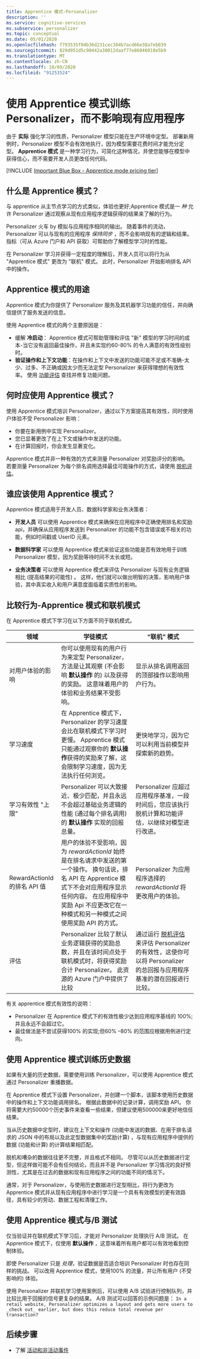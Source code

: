 ```yaml
---
title: Apprentice 模式-Personalizer
description: ''
ms.service: cognitive-services
ms.subservice: personalizer
ms.topic: conceptual
ms.date: 05/01/2020
ms.openlocfilehash: f793535f04b36d231cec384b7acd66e38a7eb039
ms.sourcegitcommit: 829d951d5c90442a38012daaf77e86046018e5b9
ms.translationtype: MT
ms.contentlocale: zh-CN
ms.lasthandoff: 10/09/2020
ms.locfileid: "91253524"
---
```

# <a name="use-apprentice-mode-to-train-personalizer-without-affecting-your-existing-application"></a>使用 Apprentice 模式训练 Personalizer，而不影响现有应用程序

由于 **实际** 强化学习的性质，Personalizer 模型只能在生产环境中定型。 部署新用例时，Personalizer 模型不会有效地执行，因为模型需要花费时间才能充分定型。  **Apprentice 模式** 是一种学习行为，可简化这种情况，并使您能够在模型中获得信心，而不需要开发人员更改任何代码。

[!INCLUDE [Important Blue Box - Apprentice mode pricing tier](./includes/important-apprentice-mode.md)]

## <a name="what-is-apprentice-mode"></a>什么是 Apprentice 模式？

与 apprentice 从主节点学习的方式类似，体验也更好;Apprentice 模式是一 _种_ 允许 Personalizer 通过观察从现有应用程序逻辑获得的结果来了解的行为。

Personalizer 火车 by 模拟与应用程序相同的输出。 随着事件的流动，Personalizer 可以与现有的应用程序 _保持同步_ ，而不会影响现有的逻辑和结果。 指标（可从 Azure 门户和 API 获取）可帮助你了解模型学习时的性能。

在 Personalizer 学习并获得一定程度的理解后，开发人员可以将行为从 "Apprentice 模式" 更改为 "联机" 模式。 此时，Personalizer 开始影响排名 API 中的操作。

## <a name="purpose-of-apprentice-mode"></a>Apprentice 模式的用途

Apprentice 模式为你提供了 Personalizer 服务及其机器学习功能的信任，并向确信提供了服务发送的信息。

使用 Apprentice 模式的两个主要原因是：

* 缓解 **冷启动**： Apprentice 模式可帮助管理和评估 "新" 模型的学习时间的成本-当它没有返回最佳操作，并且未实现约60-80% 的令人满意的有效性级别时。
* **验证操作和上下文功能**：在操作和上下文中发送的功能可能不足或不准确-太少、过多、不正确或因太少而无法定型 Personalizer 来获得理想的有效性率。 使用 [功能评估](concept-feature-evaluation.md) 查找并修复功能问题。

## <a name="when-should-you-use-apprentice-mode"></a>何时应使用 Apprentice 模式？

使用 Apprentice 模式培训 Personalizer，通过以下方案提高其有效性，同时使用户体验不受 Personalizer 影响：

* 你要在新用例中实现 Personalizer。
* 您已显著更改了在上下文或操作中发送的功能。
* 在计算回报时，你会发生显著变化。

Apprentice 模式并非一种有效的方式来测量 Personalizer 对奖励评分的影响。 若要测量 Personalizer 为每个排名调用选择最佳可能操作的方式，请使用 [脱机评估](concepts-offline-evaluation.md)。

## <a name="who-should-use-apprentice-mode"></a>谁应该使用 Apprentice 模式？

Apprentice 模式适用于开发人员、数据科学家和业务决策者：

* **开发人员** 可以使用 Apprentice 模式来确保在应用程序中正确使用排名和奖励 api，并确保从应用程序发送到 Personalizer 的功能不包含错误或不相关的功能，例如时间戳或 UserID 元素。

* **数据科学家** 可以使用 Apprentice 模式来验证这些功能是否有效地用于训练 Personalizer 模型，因为奖励等待时间不太长或短。

* **业务决策者** 可以使用 Apprentice 模式来评估 Personalizer 与现有业务逻辑相比 (提高结果的可能性) 。 这样，他们就可以做出明智的决策，影响用户体验，其中真实收入和用户满意度面临着实质性的影响。

## <a name="comparing-behaviors---apprentice-mode-and-online-mode"></a>比较行为-Apprentice 模式和联机模式

在 Apprentice 模式下学习在以下方面不同于联机模式。

|领域|学徒模式|“联机” 模式|
|--|--|--|
|对用户体验的影响|你可以使用现有的用户行为来定型 Personalizer，方法是让其观察 (不会影响 **默认操作** 的) 以及获得的奖励。 这意味着用户的体验和业务结果不受影响。|显示从排名调用返回的顶部操作以影响用户行为。|
|学习速度|在 Apprentice 模式下，Personalizer 的学习速度会比在联机模式下学习时更慢。 Apprentice 模式只能通过观察你的 **默认操作**获得的奖励来了解，这会限制学习速度，因为无法执行任何浏览。|更快地学习，因为它可以利用当前模型并探索新的趋势。|
|学习有效性 "上限"|Personalizer 可以大致接近、极少匹配，并且永远不会超过基础业务逻辑的性能 (通过每个排名调用) 的 **默认操作** 实现的回报总量。|Personalizer 应超过应用程序基准，一段时间后，您应该执行脱机计算和功能评估，以继续对模型进行改进。 |
|RewardActionId 的排名 API 值|用户的体验不受影响，因为 _rewardActionId_ 始终是在排名请求中发送的第一个操作。 换句话说，排名 API 在 Apprentice 模式下不会对应用程序显示任何内容。 在应用程序中奖励 Api 不应更改它在一种模式和另一种模式之间使用奖励 API 的方式。|Personalizer 为应用程序选择的 _rewardActionId_ 将更改用户的体验。 |
|评估|Personalizer 比较了默认业务逻辑获得的奖励总数，并且在该时间点处于联机模式时，将获得奖励合计 Personalizer。 此资源的 Azure 门户中提供了比较|通过运行 [脱机评估](concepts-offline-evaluation.md)来评估 Personalizer 的有效性，这使你可以将 Personalizer 的总回报与应用程序基准的潜在回报进行比较。|

有关 apprentice 模式有效性的说明：

* Personalizer 在 Apprentice 模式下的有效性极少达到应用程序基线的 100%;并且永远不会超过它。
* 最佳做法是不尝试获得100% 的实现;但60% –80% 的范围应根据用例进行定向。

## <a name="using-apprentice-mode-to-train-with-historical-data"></a>使用 Apprentice 模式训练历史数据

如果有大量的历史数据，需要使用训练 Personalizer，可以使用 Apprentice 模式通过 Personalizer 重播数据。

在 Apprentice 模式下设置 Personalizer，并创建一个脚本，该脚本使用历史数据中的操作和上下文功能调用排名。 根据此数据中的记录计算，调用奖励 API。 你将需要大约50000个历史事件来查看一些结果，但建议使用500000来更好地信任结果。

当从历史数据中定型时，建议在上下文和操作 (功能中发送的数据、在用于排名请求的 JSON 中的布局以及此定型数据集中的奖励计算) ，与现有应用程序中提供的数据 (功能和计算) 的计算结果相匹配。

脱机和嘈杂的数据往往更不完整，并且格式不相同。 尽管可以从历史数据进行定型，但这样做可能不会有任何结论，而且并不是 Personalizer 学习情况的良好预测性，尤其是在过去的数据和现有应用程序之间的功能不同的情况下。

通常，对于 Personalizer，与使用历史数据进行定型相比，将行为更改为 Apprentice 模式并从现有应用程序中进行学习是一个具有有效模型的更有效路径，具有较少的劳动、数据工程和清理工作。

## <a name="using-apprentice-mode-versus-ab-tests"></a>使用 Apprentice 模式与/B 测试

仅当验证并在联机模式下学习后，才能对 Personalizer 处理执行 A/B 测试。 在 Apprentice 模式下，仅使用 **默认操作** ，这意味着所有用户都可以有效地看到控制体验。

即使 Personalizer 只是 _处理_，验证数据是否适合培训 Personalizer 时也存在同样的挑战。 可以改用 Apprentice 模式，使用100% 的流量，并让所有用户 (不受影响的) 体验。

使用 Personalizer 并联机学习使用案例后，可以使用 A/B 试验进行控制队列，并比较比用于回报的信号更复杂的结果。 A/B 测试可以回答的示例问题是： `In a retail website, Personalizer optimizes a layout and gets more users to _check out_ earlier, but does this reduce total revenue per transaction?`

## <a name="next-steps"></a>后续步骤

* 了解 [活动和非活动事件](concept-active-inactive-events.md)
